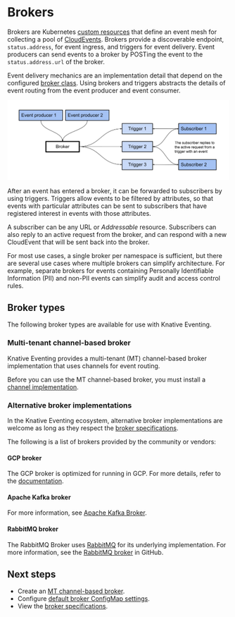 # Brokers

Brokers are Kubernetes [custom resources](https://kubernetes.io/docs/concepts/extend-kubernetes/api-extension/custom-resources/) that define an event mesh for collecting a pool of [CloudEvents](https://cloudevents.io/). Brokers provide a discoverable endpoint, `status.address`, for event ingress, and triggers for event delivery. Event producers can send events to a broker by POSTing the event to the `status.address.url` of the broker.

Event delivery mechanics are an implementation detail that depend on the configured
[broker class](../../admin/eventing/broker-configuration.md#broker-class-options).
Using brokers and triggers abstracts the details of event routing from the event producer and event consumer.

![An event enters a Broker. The Broker uses Triggers to forward the event to the appropriate Subscriber.](images/broker-workflow.svg)

After an event has entered a broker, it can be forwarded to subscribers by using triggers. Triggers allow events to be filtered by attributes, so that events with particular attributes can be sent to subscribers that have registered interest in events with those attributes.

A subscriber can be any URL or _Addressable_ resource. Subscribers can also reply to an active request from the broker, and can respond with a new CloudEvent that will be sent back into the broker.

For most use cases, a single broker per namespace is sufficient, but
there are several use cases where multiple brokers can simplify
architecture. For example, separate brokers for events containing Personally
Identifiable Information (PII) and non-PII events can simplify audit and access
control rules.

## Broker types

The following broker types are available for use with Knative Eventing.

### Multi-tenant channel-based broker

Knative Eventing provides a multi-tenant (MT) channel-based broker implementation that uses channels for event routing.

Before you can use the MT channel-based broker, you must install a
[channel implementation](../channels/channel-types-defaults.md).

### Alternative broker implementations

In the Knative Eventing ecosystem, alternative broker implementations are welcome as long as they respect the [broker specifications](https://github.com/knative/specs/blob/main/specs/eventing/broker.md).

The following is a list of brokers provided by the community or vendors:

#### GCP broker

The GCP broker is optimized for running in GCP. For more details, refer to the [documentation](https://github.com/google/knative-gcp/blob/master/docs/install/install-gcp-broker.md).

#### Apache Kafka broker

For more information, see [Apache Kafka Broker](kafka-broker/README.md).

#### RabbitMQ broker

The RabbitMQ Broker uses [RabbitMQ](https://www.rabbitmq.com/) for its underlying implementation. For more information, see the [RabbitMQ broker](https://github.com/knative-sandbox/eventing-rabbitmq) in GitHub.

## Next steps

- Create an [MT channel-based broker](create-mtbroker.md).
- Configure [default broker ConfigMap settings](../../admin/eventing/broker-configuration.md).
- View the [broker specifications](https://github.com/knative/specs/blob/main/specs/eventing/broker.md).
